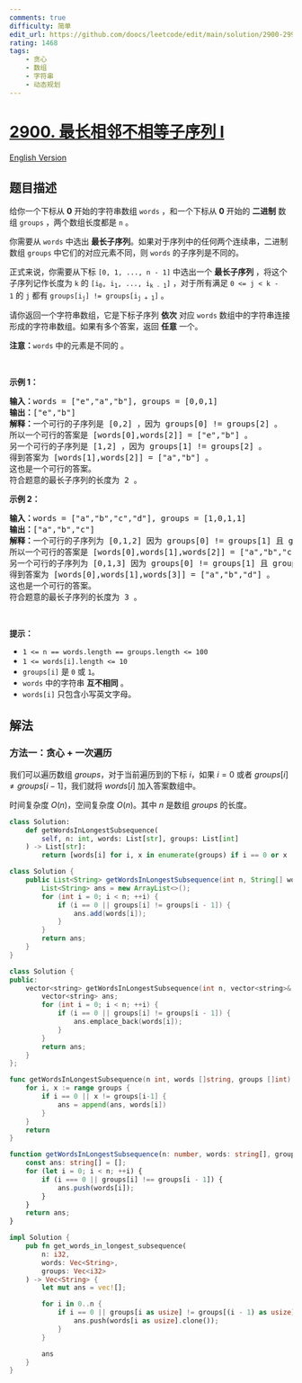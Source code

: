 ```yaml
---
comments: true
difficulty: 简单
edit_url: https://github.com/doocs/leetcode/edit/main/solution/2900-2999/2900.Longest%20Unequal%20Adjacent%20Groups%20Subsequence%20I/README.md
rating: 1468
tags:
    - 贪心
    - 数组
    - 字符串
    - 动态规划
---
```


# [2900. 最长相邻不相等子序列 I](https://leetcode.cn/problems/longest-unequal-adjacent-groups-subsequence-i)

[English Version](/solution/2900-2999/2900.Longest%20Unequal%20Adjacent%20Groups%20Subsequence%20I/README_EN.md)

## 题目描述

<!-- 这里写题目描述 -->

<p>给你一个下标从&nbsp;<strong>0</strong>&nbsp;开始的字符串数组&nbsp;<code>words</code>&nbsp;，和一个下标从 <strong>0</strong>&nbsp;开始的 <strong>二进制</strong>&nbsp;数组&nbsp;<code>groups</code>&nbsp;，两个数组长度都是&nbsp;<code>n</code>&nbsp;。</p>

<p>你需要从&nbsp;<code>words</code>&nbsp;中选出&nbsp;<strong>最长<span data-keyword="subsequence-array">子序列</span></strong>。如果对于序列中的任何两个连续串，二进制数组&nbsp;<code>groups</code>&nbsp;中它们的对应元素不同，则&nbsp;<code>words</code> 的子序列是不同的。</p>

<p>正式来说，你需要从下标&nbsp;<code>[0, 1, ..., n - 1]</code>&nbsp;中选出一个&nbsp;<strong>最长子序列</strong>&nbsp;，将这个子序列记作长度为 <code>k</code> 的&nbsp;<code>[i<sub>0</sub>, i<sub>1</sub>, ..., i<sub>k - 1</sub>]</code>&nbsp;，对于所有满足&nbsp;<code>0 &lt;= j&nbsp;&lt; k - 1</code>&nbsp;的&nbsp;<code>j</code>&nbsp;都有&nbsp;<code>groups[i<sub>j</sub>] != groups[i<sub>j + 1</sub>]</code>&nbsp;。</p>

<p>请你返回一个字符串数组，它是下标子序列&nbsp;<strong>依次</strong>&nbsp;对应&nbsp;<code>words</code>&nbsp;数组中的字符串连接形成的字符串数组。如果有多个答案，返回 <strong>任意</strong> 一个。</p>

<p><b>注意：</b><code>words</code>&nbsp;中的元素是不同的&nbsp;。</p>

<p>&nbsp;</p>

<p><strong class="example">示例 1：</strong></p>

<pre>
<b>输入：</b>words = ["e","a","b"], groups = [0,0,1]
<b>输出：</b>["e","b"]
<strong>解释：</strong>一个可行的子序列是 [0,2] ，因为 groups[0] != groups[2] 。
所以一个可行的答案是 [words[0],words[2]] = ["e","b"] 。
另一个可行的子序列是 [1,2] ，因为 groups[1] != groups[2] 。
得到答案为 [words[1],words[2]] = ["a","b"] 。
这也是一个可行的答案。
符合题意的最长子序列的长度为 2 。</pre>

<p><strong class="example">示例 2：</strong></p>

<pre>
<b>输入：</b>words = ["a","b","c","d"], groups = [1,0,1,1]
<b>输出：</b>["a","b","c"]
<b>解释：</b>一个可行的子序列为 [0,1,2] 因为 groups[0] != groups[1] 且 groups[1] != groups[2] 。
所以一个可行的答案是 [words[0],words[1],words[2]] = ["a","b","c"] 。
另一个可行的子序列为 [0,1,3] 因为 groups[0] != groups[1] 且 groups[1] != groups[3] 。
得到答案为 [words[0],words[1],words[3]] = ["a","b","d"] 。
这也是一个可行的答案。
符合题意的最长子序列的长度为 3 。</pre>

<p>&nbsp;</p>

<p><strong>提示：</strong></p>

<ul>
	<li><code>1 &lt;= n == words.length == groups.length &lt;= 100</code></li>
	<li><code>1 &lt;= words[i].length &lt;= 10</code></li>
	<li><code>groups[i]</code>&nbsp;是&nbsp;<code>0</code>&nbsp;或&nbsp;<code>1</code>。</li>
	<li><code>words</code>&nbsp;中的字符串 <strong>互不相同</strong>&nbsp;。</li>
	<li><code>words[i]</code>&nbsp;只包含小写英文字母。</li>
</ul>

## 解法

### 方法一：贪心 + 一次遍历

我们可以遍历数组 $groups$，对于当前遍历到的下标 $i$，如果 $i=0$ 或者 $groups[i] \neq groups[i - 1]$，我们就将 $words[i]$ 加入答案数组中。

时间复杂度 $O(n)$，空间复杂度 $O(n)$。其中 $n$ 是数组 $groups$ 的长度。

<!-- tabs:start -->

```python
class Solution:
    def getWordsInLongestSubsequence(
        self, n: int, words: List[str], groups: List[int]
    ) -> List[str]:
        return [words[i] for i, x in enumerate(groups) if i == 0 or x != groups[i - 1]]
```

```java
class Solution {
    public List<String> getWordsInLongestSubsequence(int n, String[] words, int[] groups) {
        List<String> ans = new ArrayList<>();
        for (int i = 0; i < n; ++i) {
            if (i == 0 || groups[i] != groups[i - 1]) {
                ans.add(words[i]);
            }
        }
        return ans;
    }
}
```

```cpp
class Solution {
public:
    vector<string> getWordsInLongestSubsequence(int n, vector<string>& words, vector<int>& groups) {
        vector<string> ans;
        for (int i = 0; i < n; ++i) {
            if (i == 0 || groups[i] != groups[i - 1]) {
                ans.emplace_back(words[i]);
            }
        }
        return ans;
    }
};
```

```go
func getWordsInLongestSubsequence(n int, words []string, groups []int) (ans []string) {
	for i, x := range groups {
		if i == 0 || x != groups[i-1] {
			ans = append(ans, words[i])
		}
	}
	return
}
```

```ts
function getWordsInLongestSubsequence(n: number, words: string[], groups: number[]): string[] {
    const ans: string[] = [];
    for (let i = 0; i < n; ++i) {
        if (i === 0 || groups[i] !== groups[i - 1]) {
            ans.push(words[i]);
        }
    }
    return ans;
}
```

```rust
impl Solution {
    pub fn get_words_in_longest_subsequence(
        n: i32,
        words: Vec<String>,
        groups: Vec<i32>
    ) -> Vec<String> {
        let mut ans = vec![];

        for i in 0..n {
            if i == 0 || groups[i as usize] != groups[(i - 1) as usize] {
                ans.push(words[i as usize].clone());
            }
        }

        ans
    }
}
```

<!-- tabs:end -->

<!-- end -->
